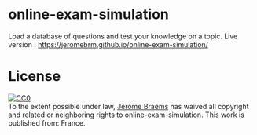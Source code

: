 # online-exam-simulation
Load a database of questions and test your knowledge on a topic.
Live version : https://jeromebrm.github.io/online-exam-simulation/

# License

<p xmlns:dct="http://purl.org/dc/terms/" xmlns:vcard="http://www.w3.org/2001/vcard-rdf/3.0#">
  <a rel="license"
     href="http://creativecommons.org/publicdomain/zero/1.0/">
    <img src="http://i.creativecommons.org/p/zero/1.0/88x31.png" style="border-style: none;" alt="CC0" />
  </a>
  <br />
  To the extent possible under law,
  <a rel="dct:publisher"
     href="https://github.com/jeromeBRM/online-exam-simulation">
    <span property="dct:title">Jérôme Braëms</span></a>
  has waived all copyright and related or neighboring rights to
  <span property="dct:title">online-exam-simulation</span>.
This work is published from:
<span property="vcard:Country" datatype="dct:ISO3166"
      content="FR" about="https://github.com/jeromeBRM/online-exam-simulation">
  France</span>.
</p>
